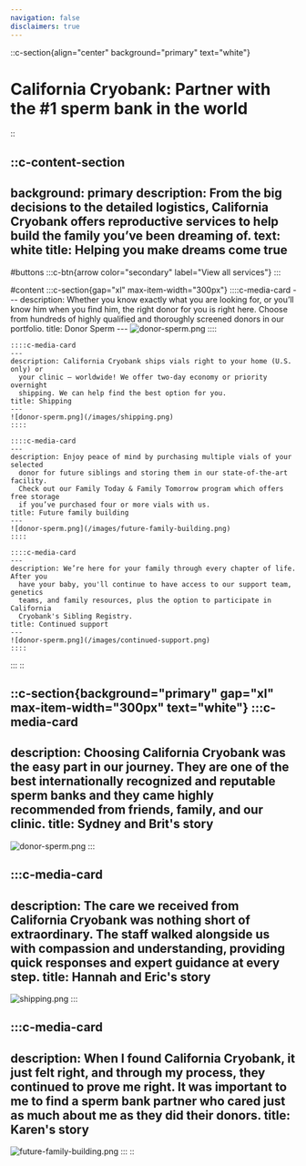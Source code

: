 ```yaml
---
navigation: false
disclaimers: true
---
```


::c-section{align="center" background="primary" text="white"}
# California Cryobank: Partner with the #1 sperm bank in the world
::

::c-content-section
---
background: primary
description: From the big decisions to the detailed logistics, California
  Cryobank offers reproductive services to help build the family you’ve been
  dreaming of.
text: white
title: Helping you make dreams come true
---
#buttons
  :::c-btn{arrow color="secondary" label="View all services"}
  :::

#content
  :::c-section{gap="xl" max-item-width="300px"}
    ::::c-media-card
    ---
    description: Whether you know exactly what you are looking for, or you’ll know
      him when you find him, the right donor for you is right here. Choose from
      hundreds of highly qualified and thoroughly screened donors in our portfolio.
    title: Donor Sperm
    ---
    ![donor-sperm.png](/images/donor-sperm.png)
    ::::
  
    ::::c-media-card
    ---
    description: California Cryobank ships vials right to your home (U.S. only) or
      your clinic — worldwide! We offer two-day economy or priority overnight
      shipping. We can help find the best option for you.
    title: Shipping
    ---
    ![donor-sperm.png](/images/shipping.png)
    ::::
  
    ::::c-media-card
    ---
    description: Enjoy peace of mind by purchasing multiple vials of your selected
      donor for future siblings and storing them in our state-of-the-art facility.
      Check out our Family Today & Family Tomorrow program which offers free storage
      if you’ve purchased four or more vials with us.
    title: Future family building
    ---
    ![donor-sperm.png](/images/future-family-building.png)
    ::::
  
    ::::c-media-card
    ---
    description: We’re here for your family through every chapter of life. After you
      have your baby, you'll continue to have access to our support team, genetics
      teams, and family resources, plus the option to participate in California
      Cryobank's Sibling Registry.
    title: Continued support
    ---
    ![donor-sperm.png](/images/continued-support.png)
    ::::
  :::
::

::c-section{background="primary" gap="xl" max-item-width="300px" text="white"}
  :::c-media-card
  ---
  description: Choosing California Cryobank was the easy part in our journey. They
    are one of the best internationally recognized and reputable sperm banks and
    they came highly recommended from friends, family, and our clinic.
  title: Sydney and Brit's story
  ---
  ![donor-sperm.png](/images/sydney-brits-story.webp)
  :::

  :::c-media-card
  ---
  description: The care we received from California Cryobank was nothing short of
    extraordinary. The staff walked alongside us with compassion and
    understanding, providing quick responses and expert guidance at every step.
  title: Hannah and Eric's story
  ---
  ![shipping.png](/images/hanna-erics-story.webp)
  :::

  :::c-media-card
  ---
  description: When I found California Cryobank, it just felt right, and through
    my process, they continued to prove me right. It was important to me to find a
    sperm bank partner who cared just as much about me as they did their donors.
  title: Karen's story
  ---
  ![future-family-building.png](/images/karens-story.webp)
  :::
::
